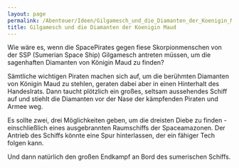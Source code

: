 ```yaml
---
layout: page
permalink: /Abenteuer/Ideen/Gilgamesch_und_die_Diamanten_der_Koenigin_Maud
title: Gilgamesch und die Diamanten der Koenigin Maud
---
```




Wie wäre es, wenn die SpacePirates gegen fiese Skorpionmenschen von der SSP (Sumerian Space Ship) Gilgamesch antreten müssen, um die sagenhaften Diamanten von Königin Maud zu finden?

Sämtliche wichtigen Piraten machen sich auf, um die berühmten Diamanten von Königin Maud zu stehlen, geraten dabei aber in einen Hinterhalt des Handeslrats. Dann taucht plötzlich ein großes, seltsam aussehendes Schiff auf und stiehlt die Diamanten vor der Nase der kämpfenden Piraten und Armee weg.

Es sollte zwei, drei Möglichkeiten geben, um die dreisten Diebe zu finden - einschließlich eines ausgebrannten Raumschiffs der Spaceamazonen. Der Antrieb des Schiffs könnte eine Spur hinterlassen, der ein fähiger Tech folgen kann.

Und dann natürlich den großen Endkampf an Bord des sumerischen Schiffs.
